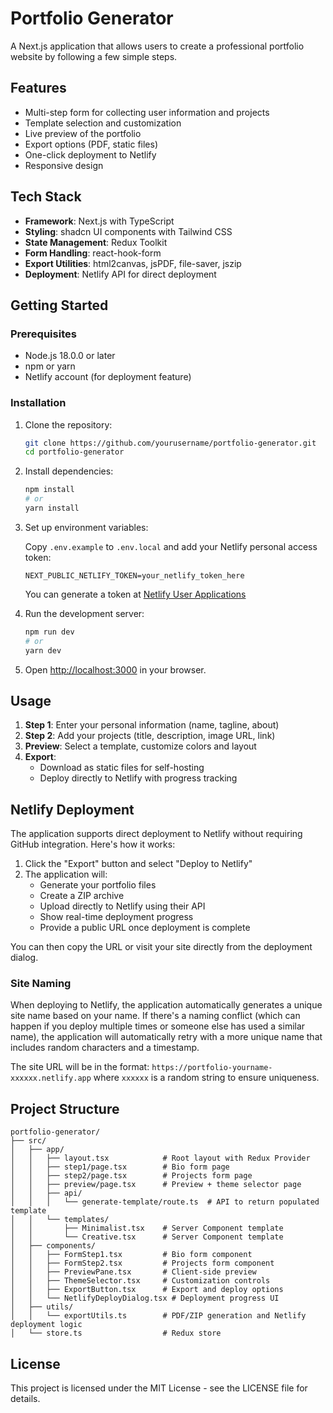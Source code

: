# Portfolio Generator

A Next.js application that allows users to create a professional portfolio website by following a few simple steps.

## Features

- Multi-step form for collecting user information and projects
- Template selection and customization
- Live preview of the portfolio
- Export options (PDF, static files)
- One-click deployment to Netlify
- Responsive design

## Tech Stack

- **Framework**: Next.js with TypeScript
- **Styling**: shadcn UI components with Tailwind CSS
- **State Management**: Redux Toolkit
- **Form Handling**: react-hook-form
- **Export Utilities**: html2canvas, jsPDF, file-saver, jszip
- **Deployment**: Netlify API for direct deployment

## Getting Started

### Prerequisites

- Node.js 18.0.0 or later
- npm or yarn
- Netlify account (for deployment feature)

### Installation

1. Clone the repository:

   ```bash
   git clone https://github.com/yourusername/portfolio-generator.git
   cd portfolio-generator
   ```

2. Install dependencies:

   ```bash
   npm install
   # or
   yarn install
   ```

3. Set up environment variables:

   Copy `.env.example` to `.env.local` and add your Netlify personal access token:

   ```
   NEXT_PUBLIC_NETLIFY_TOKEN=your_netlify_token_here
   ```

   You can generate a token at [Netlify User Applications](https://app.netlify.com/user/applications#personal-access-tokens)

4. Run the development server:

   ```bash
   npm run dev
   # or
   yarn dev
   ```

5. Open [http://localhost:3000](http://localhost:3000) in your browser.

## Usage

1. **Step 1**: Enter your personal information (name, tagline, about)
2. **Step 2**: Add your projects (title, description, image URL, link)
3. **Preview**: Select a template, customize colors and layout
4. **Export**:
   - Download as static files for self-hosting
   - Deploy directly to Netlify with progress tracking

## Netlify Deployment

The application supports direct deployment to Netlify without requiring GitHub integration. Here's how it works:

1. Click the "Export" button and select "Deploy to Netlify"
2. The application will:
   - Generate your portfolio files
   - Create a ZIP archive
   - Upload directly to Netlify using their API
   - Show real-time deployment progress
   - Provide a public URL once deployment is complete

You can then copy the URL or visit your site directly from the deployment dialog.

### Site Naming

When deploying to Netlify, the application automatically generates a unique site name based on your name. If there's a naming conflict (which can happen if you deploy multiple times or someone else has used a similar name), the application will automatically retry with a more unique name that includes random characters and a timestamp.

The site URL will be in the format: `https://portfolio-yourname-xxxxxx.netlify.app` where `xxxxxx` is a random string to ensure uniqueness.

## Project Structure

```
portfolio-generator/
├── src/
│   ├── app/
│   │   ├── layout.tsx            # Root layout with Redux Provider
│   │   ├── step1/page.tsx        # Bio form page
│   │   ├── step2/page.tsx        # Projects form page
│   │   ├── preview/page.tsx      # Preview + theme selector page
│   │   ├── api/
│   │   │   └── generate-template/route.ts  # API to return populated template
│   │   └── templates/
│   │       ├── Minimalist.tsx    # Server Component template
│   │       └── Creative.tsx      # Server Component template
│   ├── components/
│   │   ├── FormStep1.tsx         # Bio form component
│   │   ├── FormStep2.tsx         # Projects form component
│   │   ├── PreviewPane.tsx       # Client-side preview
│   │   ├── ThemeSelector.tsx     # Customization controls
│   │   ├── ExportButton.tsx      # Export and deploy options
│   │   └── NetlifyDeployDialog.tsx # Deployment progress UI
│   ├── utils/
│   │   └── exportUtils.ts        # PDF/ZIP generation and Netlify deployment logic
│   └── store.ts                  # Redux store
```

## License

This project is licensed under the MIT License - see the LICENSE file for details.
